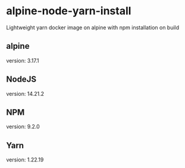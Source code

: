 # alpine-node-yarn-install
Lightweight yarn docker image on alpine with npm installation on build

## alpine
version: 3.17.1

## NodeJS
version: 14.21.2

## NPM
version: 9.2.0

## Yarn
version: 1.22.19
